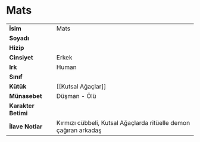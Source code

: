 # Mats   
|  |  |  
|---|---|  
| **İsim** | Mats |  
| **Soyadı** |  |  
| **Hizip** |  |  
| **Cinsiyet** | Erkek |  
| **Irk** | Human |  
| **Sınıf** |  |  
| **Kütük** | [[Kutsal Ağaçlar]] |  
| **Münasebet** | Düşman - Ölü |  
| **Karakter Betimi** |  |  
| **İlave Notlar** | Kırmızı cübbeli, Kutsal Ağaçlarda ritüelle demon çağıran arkadaş |  
